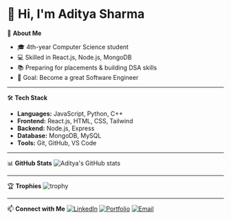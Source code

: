 # 👋 Hi, I'm Aditya Sharma

🚀 **About Me**
- 🎓 4th-year Computer Science student
- 💻 Skilled in React.js, Node.js, MongoDB
- 📚 Preparing for placements & building DSA skills
- 🎯 Goal: Become a great Software Engineer

---

🛠 **Tech Stack**
- **Languages:** JavaScript, Python, C++
- **Frontend:** React.js, HTML, CSS, Tailwind
- **Backend:** Node.js, Express
- **Database:** MongoDB, MySQL
- **Tools:** Git, GitHub, VS Code

---

📊 **GitHub Stats**
![Aditya's GitHub stats](https://github-readme-stats.vercel.app/api?username=AdityaSharma&show_icons=true&theme=radical)

---

🏆 **Trophies**
![trophy](https://github-profile-trophy.vercel.app/?username=AdityaSharma&theme=onedark)

---

📫 **Connect with Me**
[![LinkedIn](https://img.shields.io/badge/LinkedIn-blue?logo=linkedin&logoColor=white)](https://linkedin.com/in/your-profile)
[![Portfolio](https://img.shields.io/badge/Portfolio-000?logo=vercel&logoColor=white)](https://yourportfolio.com)
[![Email](https://img.shields.io/badge/Email-D14836?logo=gmail&logoColor=white)](mailto:your.email@example.com)
